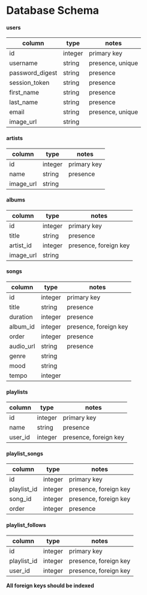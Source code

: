# Database Schema

#### users

column|type|notes
---|---|---
id|integer|primary key
username|string|presence, unique
password_digest|string|presence
session_token|string|presence
first_name|string|presence
last_name|string|presence
email|string|presence, unique
image_url|string

#### artists
column|type|notes
---|---|---
id|integer|primary key
name|string|presence
image_url|string

#### albums
column|type|notes
---|---|---
id|integer|primary key
title|string|presence
artist_id|integer|presence, foreign key
image_url|string

#### songs
column|type|notes
---|---|---
id|integer|primary key
title|string|presence
duration|integer|presence
album_id|integer|presence, foreign key
order|integer|presence
audio_url|string|presence
genre|string
mood|string
tempo|integer

#### playlists
column|type|notes
---|---|---
id|integer|primary key
name|string|presence
user_id|integer|presence, foreign key

#### playlist_songs
column|type|notes
---|---|---
id|integer|primary key
playlist_id|integer|presence, foreign key
song_id|integer|presence, foreign key
order|integer|presence

#### playlist_follows
column|type|notes
---|---|---
id|integer|primary key
playlist_id|integer|presence, foreign key
user_id|integer|presence, foreign key


**All foreign keys should be indexed**
